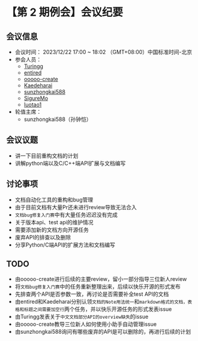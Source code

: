 # 【第 2 期例会】会议纪要

## 会议信息

- 会议时间：
    2023/12/22 17:00 ~ 18:02 （GMT+08:00）中国标准时间-北京
- 参会人员：
  * [Turingg](https://github.com/Turingg)
  * [entired](https://github.com/entired)
  * [ooooo-create](https://github.com/ooooo-create)
  * [Kaedeharai](https://github.com/Kaedeharai)
  * [sunzhongkai588](https://github.com/sunzhongkai588)
  * [SigureMo](https://github.com/SigureMo)
  * [luotao1](https://github.com/luotao1)
- 轮值主席：
  * sunzhongkai588（孙钟恺）

## 会议议题

- 讲一下目前重构文档的计划
- 讲解python端以及C/C++端API扩展与文档编写

## 讨论事项

- 文档自动化工具的重构和bug管理
- 由于目前文档有大量Pr还未进行review导致无法合入
- `文档bug修复入门赛`中有大量任务迟迟没有完成
- 关于版本api、test api的维护情况
- 需要添加新的文档方向开源任务
- 废弃API的排查以及删除
- 分享Python/C端API的扩展方法和文档编写

## TODO

- 由ooooo-create进行后续的主要review，留小一部分指导三位新人review
- 将`文档bug修复入门赛`中的任务重新整理出来，后续以快乐开源的形式发布
- 先排查两个API是否参数一致，再讨论是否需要补全test API的文档
- 由entired和Kaedeharai分别认领`文档的Note用法统一`和`markdown格式的文档，表格和标题之间需要加空行`两个任务，并以快乐开源任务的形式发表issue
- 由Turingg发表关于`中文文档部分API的overview缺失`的issue
- 由ooooo-create教导三位新人如何使用小助手自动管理issue
- 由sunzhongkai588询问有哪些废弃的API是可以删除的，再进行后续的计划